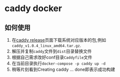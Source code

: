 # caddy docker

## 如何使用
1. 在[caddy release](https://github.com/caddyserver/caddy/releases)页面下载系统对应版本的包,例如`caddy_v1.0.4_linux_amd64.tar.gz`.
2. 解压并复制`caddy`文件到`dist`目录替换文件
3. 根据自己需求改好conf目录`Caddyfile`文件
4. 在当前目录执行`docker-compose -p caddy up -d`
5. 稍等片刻看到Creating caddy ... done即表示成功构建
